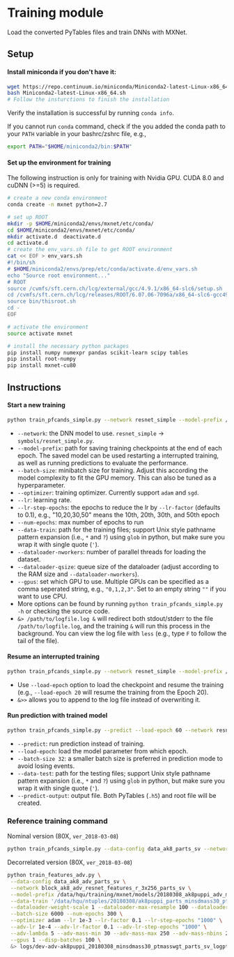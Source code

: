 Training module
======
Load the converted PyTables files and train DNNs with MXNet.

## Setup

#### Install miniconda if you don't have it:

```bash
wget https://repo.continuum.io/miniconda/Miniconda2-latest-Linux-x86_64.sh
bash Miniconda2-latest-Linux-x86_64.sh
# Follow the insturctions to finish the installation
```

Verify the installation is successful by running `conda info`.

If you cannot run `conda` command, check if the you added the conda path to your `PATH` variable in your bashrc/zshrc file, e.g., 

```bash
export PATH="$HOME/miniconda2/bin:$PATH"
```

#### Set up the environment for training

The following instruction is only for training with Nvidia GPU. CUDA 8.0 and cuDNN (>=5) is required.

```bash
# create a new conda environment
conda create -n mxnet python=2.7

# set up ROOT
mkdir -p $HOME/miniconda2/envs/mxnet/etc/conda/
cd $HOME/miniconda2/envs/mxnet/etc/conda/
mkdir activate.d  deactivate.d
cd activate.d
# create the env_vars.sh file to get ROOT environment
cat << EOF > env_vars.sh
#!/bin/sh
# $HOME/miniconda2/envs/prep/etc/conda/activate.d/env_vars.sh
echo "Source root environment..."
# ROOT
source /cvmfs/sft.cern.ch/lcg/external/gcc/4.9.1/x86_64-slc6/setup.sh
cd /cvmfs/sft.cern.ch/lcg/releases/ROOT/6.07.06-7096a/x86_64-slc6-gcc49-opt/
source bin/thisroot.sh
cd -
EOF

# activate the environment
source activate mxnet

# install the necessary python packages
pip install numpy numexpr pandas scikit-learn scipy tables
pip install root-numpy 
pip install mxnet-cu80
```
 
## Instructions

#### Start a new training

```bash
python train_pfcands_simple.py --network resnet_simple --model-prefix /path/to/model/checkpoints/model-name-without-suffix --batch-size 512 --optimizer adam --lr 0.001 --lr-step-epochs "10,20,30,50" --num-epochs 80 --data-train '/path/to/data/train_file_*.h5' --dataloader-nworkers 2 --dataloader-qsize 256 --gpus 0 &> /path/to/logfile.log &
```

 - `--network`: the DNN model to use. `resnet_simple` -> `symbols/resnet_simple.py`.
 - `--model-prefix`: path for saving training checkpoints at the end of each epoch. The saved model can be used restarting a interrupted training, as well as running predictions to evaluate the performance.
 - `--batch-size`: minibatch size for training. Adjust this according the model complexity to fit the GPU memory. This can also be tuned as a hyperparameter.
 - `--optimizer`: training optimizer. Currently support `adam` and `sgd`.
 - `--lr`: learning rate.
 - `--lr-step-epochs`: the epochs to reduce the lr by `--lr-factor` (defaults to 0.1), e.g., "10,20,30,50" means the 10th, 20th, 30th, and 50th epoch
 - `--num-epochs`: max number of epochs to run
 - `--data-train`: path for the training files; support Unix style pathname pattern expansion (i.e., `*` and `?`) using `glob` in python, but make sure you wrap it with single quote (`'`).
 - `--dataloader-nworkers`: number of parallel threads for loading the dataset.
 - `--dataloader-qsize`: queue size of the dataloader (adjust according to the RAM size and `--dataloader-nworkers`).
 - `--gpus`: set which GPU to use. Multiple GPUs can be specified as a comma seperated string, e.g., `"0,1,2,3"`. Set to an empty string `""` if you want to use CPU.
 - More options can be found by running `python train_pfcands_simple.py -h` or checking the source code.
 - `&> /path/to/logfile.log &` will redirect both stdout/stderr to the file `/path/to/logfile.log`, and the training `&` will run this process in the background. You can view the log file with `less` (e.g., type `F` to follow the tail of the file).
 
#### Resume an interrupted training

```bash
python train_pfcands_simple.py --network resnet_simple --model-prefix /path/to/model/checkpoints/model-name-without-suffix --batch-size 512 --optimizer adam --lr 0.001 --lr-step-epochs "10,20,30,50" --num-epochs 80 --data-train '/path/to/data/train_file_*.h5' --dataloader-nworkers 2 --dataloader-qsize 256 --gpus 0 --load-epoch 20 &>> /path/to/logfile.log &
```

 - Use `--load-epoch` option to load the checkpoint and resume the training (e.g., `--load-epoch 20` will resume the training from the Epoch 20).
 - `&>>` allows you to append to the log file instead of overwriting it.
 
#### Run prediction with trained model

```bash
python train_pfcands_simple.py --predict --load-epoch 60 --network resnet_simple --model-prefix /path/to/model/checkpoints/model-name-without-suffix  --data-train '/path/to/data/train_file_*.h5' --batch-size 32 --dataloader-nworkers 2 --dataloader-qsize 50 --gpus 0 --data-test '/path/to/test-data/JMAR/Top/train_file_*.h5' --predict-output /path/to/output/mx-pred_Top.h5
```
 - `--predict`: run prediction instead of training.
 - `--load-epoch`: load the model parameter from which epoch.
 - `--batch-size 32`: a smaller batch size is preferred in prediction mode to avoid losing events.
 - `--data-test`: path for the testing files; support Unix style pathname pattern expansion (i.e., `*` and `?`) using `glob` in python, but make sure you wrap it with single quote (`'`).
 - `--predict-output`: output file. Both PyTables (`.h5`) and root file will be created.

### Reference training command

Nominal version (80X, `ver_2018-03-08`)

```bash
python train_pfcands_simple.py --data-config data_ak8_parts_sv --network sym_ak8_parts_sv_resnet_simple --model-prefix /data/hqu/training/mxnet/models/20180308_ak8puppi/parts_sv_logpt_abseta_resnet_simple/resnet --batch-size 1024 --optimizer adam --lr 0.001 --lr-step-epochs "15,30,40" --num-epochs 50 --data-train '/data/hqu/ntuples/20180308/ak8puppi_parts_gen/train_file_*.h5' --dataloader-nworkers 2 --dataloader-qsize 32 --disp-batches 1000 --gpus 0 &> logs/train_ak8puppi_20180308_parts_sv_logpt_abseta_resnet_simple.log &
```

Decorrelated version (80X, `ver_2018-03-08`)

```bash
python train_features_adv.py \
 --data-config data_ak8_adv_parts_sv \
 --network block_ak8_adv_resnet_features_r_3x256_parts_sv \
 --model-prefix /data/hqu/training/mxnet/models/20180308_ak8puppi_adv_minsdmass30/parts_sv_logpt_abseta_uncorrsdmass_resnet_features_r_3x256_mass30to250_22bins_advwgt5_advfreq10_lr_1e-3_advlr_1e-4_batch6k/resnet \
 --data-train '/data/hqu/ntuples/20180308/ak8puppi_parts_minsdmass30_ptmasswgt/train_file_*.h5' \
 --dataloader-weight-scale 1 --dataloader-max-resample 100 --dataloader-nworkers 2 --dataloader-qsize 16 \
 --batch-size 6000 --num-epochs 300 \
 --optimizer adam --lr 1e-3 --lr-factor 0.1 --lr-step-epochs "1000" \
 --adv-lr 1e-4 --adv-lr-factor 0.1 --adv-lr-step-epochs "1000" \
 --adv-lambda 5 --adv-mass-min 30 --adv-mass-max 250 --adv-mass-nbins 22 --adv-train-freq 10 \
 --gpus 1 --disp-batches 100 \
 &> logs/dev-adv-ak8puppi_20180308_minsdmass30_ptmasswgt_parts_sv_logpt_abseta_uncorrsdmass_resnet_features_r_3x256_mass30to250_22bins_advwgt5_advfreq10_lr_1e-3_advlr_1e-4_batch6k.log &
```
